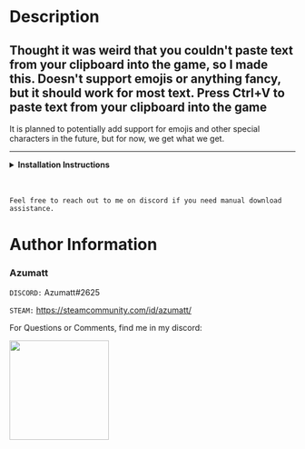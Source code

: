 # Description

## Thought it was weird that you couldn't paste text from your clipboard into the game, so I made this. Doesn't support emojis or anything fancy, but it should work for most text. Press Ctrl+V to paste text from your clipboard into the game


It is planned to potentially add support for emojis and other special characters in the future, but for now, we get what we get.

---

<details>
<summary><b>Installation Instructions</b></summary>

***You must have BepInEx installed correctly! I can not stress this enough.***

### Manual Installation

`Note: (Manual installation is likely how you have to do this on a server, make sure BepInEx is installed on the server correctly)`

1. **Download the latest release of BepInEx.**
2. **Extract the contents of the zip file to your game's root folder.**
3. **Download the latest release of PasteFromClipboard from Thunderstore.io.**
4. **Extract the contents of the zip file to the `BepInEx/plugins` folder.**
5. **Launch the game.**

### Installation through r2modman or Thunderstore Mod Manager

1. **Install [Thunderstore Mod Manager](https://www.overwolf.com/app/Thunderstore-Thunderstore_Mod_Manager).**

   > For Thunderstore Mod Manager, you can also install it through the Overwolf app store
   ![](https://i.imgur.com/HQLZFp4.png "Thunderstore Mod Manager Download")
2. **Open the Mod Manager and search for "PasteFromClipboard" under the Online
   tab. `Note: You can also search for "Azumatt" to find all my mods.`**

![](https://i.imgur.com/kYfSZKA.png)

3. **Click the Download button to install the mod.**
4. **Launch the game.**

</details>

<br>
<br>

`Feel free to reach out to me on discord if you need manual download assistance.`

# Author Information

### Azumatt

`DISCORD:` Azumatt#2625

`STEAM:` https://steamcommunity.com/id/azumatt/

For Questions or Comments, find me in my discord:

<a href="https://discord.gg/pdHgy6Bsng"><img src="https://i.imgur.com/Xlcbmm9.png" href="https://discord.gg/pdHgy6Bsng" width="175" height="175"></a>